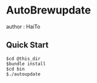 # AutoBrewupdate

author : HaiTo

## Quick Start

```shel
$cd @this_dir
$bundle install
$cd bin
$./autoupdate

```
